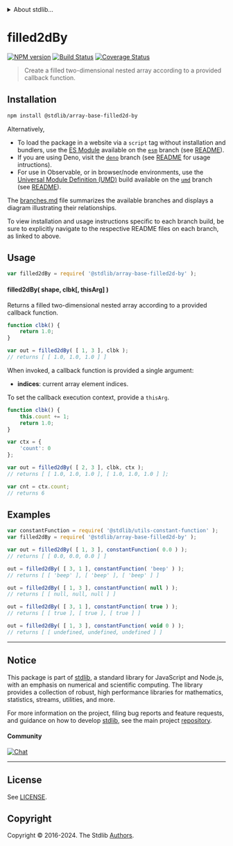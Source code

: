 <!--

@license Apache-2.0

Copyright (c) 2023 The Stdlib Authors.

Licensed under the Apache License, Version 2.0 (the "License");
you may not use this file except in compliance with the License.
You may obtain a copy of the License at

   http://www.apache.org/licenses/LICENSE-2.0

Unless required by applicable law or agreed to in writing, software
distributed under the License is distributed on an "AS IS" BASIS,
WITHOUT WARRANTIES OR CONDITIONS OF ANY KIND, either express or implied.
See the License for the specific language governing permissions and
limitations under the License.

-->


<details>
  <summary>
    About stdlib...
  </summary>
  <p>We believe in a future in which the web is a preferred environment for numerical computation. To help realize this future, we've built stdlib. stdlib is a standard library, with an emphasis on numerical and scientific computation, written in JavaScript (and C) for execution in browsers and in Node.js.</p>
  <p>The library is fully decomposable, being architected in such a way that you can swap out and mix and match APIs and functionality to cater to your exact preferences and use cases.</p>
  <p>When you use stdlib, you can be absolutely certain that you are using the most thorough, rigorous, well-written, studied, documented, tested, measured, and high-quality code out there.</p>
  <p>To join us in bringing numerical computing to the web, get started by checking us out on <a href="https://github.com/stdlib-js/stdlib">GitHub</a>, and please consider <a href="https://opencollective.com/stdlib">financially supporting stdlib</a>. We greatly appreciate your continued support!</p>
</details>

# filled2dBy

[![NPM version][npm-image]][npm-url] [![Build Status][test-image]][test-url] [![Coverage Status][coverage-image]][coverage-url] <!-- [![dependencies][dependencies-image]][dependencies-url] -->

> Create a filled two-dimensional nested array according to a provided callback function.

<!-- Section to include introductory text. Make sure to keep an empty line after the intro `section` element and another before the `/section` close. -->

<section class="intro">

</section>

<!-- /.intro -->

<!-- Package usage documentation. -->

<section class="installation">

## Installation

```bash
npm install @stdlib/array-base-filled2d-by
```

Alternatively,

-   To load the package in a website via a `script` tag without installation and bundlers, use the [ES Module][es-module] available on the [`esm`][esm-url] branch (see [README][esm-readme]).
-   If you are using Deno, visit the [`deno`][deno-url] branch (see [README][deno-readme] for usage intructions).
-   For use in Observable, or in browser/node environments, use the [Universal Module Definition (UMD)][umd] build available on the [`umd`][umd-url] branch (see [README][umd-readme]).

The [branches.md][branches-url] file summarizes the available branches and displays a diagram illustrating their relationships.

To view installation and usage instructions specific to each branch build, be sure to explicitly navigate to the respective README files on each branch, as linked to above.

</section>

<section class="usage">

## Usage

```javascript
var filled2dBy = require( '@stdlib/array-base-filled2d-by' );
```

#### filled2dBy( shape, clbk\[, thisArg] )

Returns a filled two-dimensional nested array according to a provided callback function.

```javascript
function clbk() {
    return 1.0;
}

var out = filled2dBy( [ 1, 3 ], clbk );
// returns [ [ 1.0, 1.0, 1.0 ] ]
```

When invoked, a callback function is provided a single argument:

-   **indices**: current array element indices.

To set the callback execution context, provide a `thisArg`.

<!-- eslint-disable no-invalid-this -->

```javascript
function clbk() {
    this.count += 1;
    return 1.0;
}

var ctx = {
    'count': 0
};

var out = filled2dBy( [ 2, 3 ], clbk, ctx );
// returns [ [ 1.0, 1.0, 1.0 ], [ 1.0, 1.0, 1.0 ] ];

var cnt = ctx.count;
// returns 6
```

</section>

<!-- /.usage -->

<!-- Package usage notes. Make sure to keep an empty line after the `section` element and another before the `/section` close. -->

<section class="notes">

</section>

<!-- /.notes -->

<!-- Package usage examples. -->

<section class="examples">

## Examples

<!-- eslint no-undef: "error" -->

```javascript
var constantFunction = require( '@stdlib/utils-constant-function' );
var filled2dBy = require( '@stdlib/array-base-filled2d-by' );

var out = filled2dBy( [ 1, 3 ], constantFunction( 0.0 ) );
// returns [ [ 0.0, 0.0, 0.0 ] ]

out = filled2dBy( [ 3, 1 ], constantFunction( 'beep' ) );
// returns [ [ 'beep' ], [ 'beep' ], [ 'beep' ] ]

out = filled2dBy( [ 1, 3 ], constantFunction( null ) );
// returns [ [ null, null, null ] ]

out = filled2dBy( [ 3, 1 ], constantFunction( true ) );
// returns [ [ true ], [ true ], [ true ] ]

out = filled2dBy( [ 1, 3 ], constantFunction( void 0 ) );
// returns [ [ undefined, undefined, undefined ] ]
```

</section>

<!-- /.examples -->

<!-- Section to include cited references. If references are included, add a horizontal rule *before* the section. Make sure to keep an empty line after the `section` element and another before the `/section` close. -->

<section class="references">

</section>

<!-- /.references -->

<!-- Section for related `stdlib` packages. Do not manually edit this section, as it is automatically populated. -->

<section class="related">

</section>

<!-- /.related -->

<!-- Section for all links. Make sure to keep an empty line after the `section` element and another before the `/section` close. -->


<section class="main-repo" >

* * *

## Notice

This package is part of [stdlib][stdlib], a standard library for JavaScript and Node.js, with an emphasis on numerical and scientific computing. The library provides a collection of robust, high performance libraries for mathematics, statistics, streams, utilities, and more.

For more information on the project, filing bug reports and feature requests, and guidance on how to develop [stdlib][stdlib], see the main project [repository][stdlib].

#### Community

[![Chat][chat-image]][chat-url]

---

## License

See [LICENSE][stdlib-license].


## Copyright

Copyright &copy; 2016-2024. The Stdlib [Authors][stdlib-authors].

</section>

<!-- /.stdlib -->

<!-- Section for all links. Make sure to keep an empty line after the `section` element and another before the `/section` close. -->

<section class="links">

[npm-image]: http://img.shields.io/npm/v/@stdlib/array-base-filled2d-by.svg
[npm-url]: https://npmjs.org/package/@stdlib/array-base-filled2d-by

[test-image]: https://github.com/stdlib-js/array-base-filled2d-by/actions/workflows/test.yml/badge.svg?branch=main
[test-url]: https://github.com/stdlib-js/array-base-filled2d-by/actions/workflows/test.yml?query=branch:main

[coverage-image]: https://img.shields.io/codecov/c/github/stdlib-js/array-base-filled2d-by/main.svg
[coverage-url]: https://codecov.io/github/stdlib-js/array-base-filled2d-by?branch=main

<!--

[dependencies-image]: https://img.shields.io/david/stdlib-js/array-base-filled2d-by.svg
[dependencies-url]: https://david-dm.org/stdlib-js/array-base-filled2d-by/main

-->

[chat-image]: https://img.shields.io/gitter/room/stdlib-js/stdlib.svg
[chat-url]: https://app.gitter.im/#/room/#stdlib-js_stdlib:gitter.im

[stdlib]: https://github.com/stdlib-js/stdlib

[stdlib-authors]: https://github.com/stdlib-js/stdlib/graphs/contributors

[umd]: https://github.com/umdjs/umd
[es-module]: https://developer.mozilla.org/en-US/docs/Web/JavaScript/Guide/Modules

[deno-url]: https://github.com/stdlib-js/array-base-filled2d-by/tree/deno
[deno-readme]: https://github.com/stdlib-js/array-base-filled2d-by/blob/deno/README.md
[umd-url]: https://github.com/stdlib-js/array-base-filled2d-by/tree/umd
[umd-readme]: https://github.com/stdlib-js/array-base-filled2d-by/blob/umd/README.md
[esm-url]: https://github.com/stdlib-js/array-base-filled2d-by/tree/esm
[esm-readme]: https://github.com/stdlib-js/array-base-filled2d-by/blob/esm/README.md
[branches-url]: https://github.com/stdlib-js/array-base-filled2d-by/blob/main/branches.md

[stdlib-license]: https://raw.githubusercontent.com/stdlib-js/array-base-filled2d-by/main/LICENSE

</section>

<!-- /.links -->

